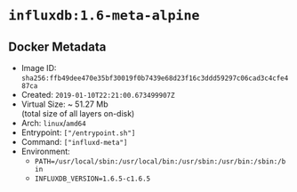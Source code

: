 # `influxdb:1.6-meta-alpine`

## Docker Metadata

- Image ID: `sha256:ffb49dee470e35bf30019f0b7439e68d23f16c3ddd59297c06cad3c4cfe487ca`
- Created: `2019-01-10T22:21:00.673499907Z`
- Virtual Size: ~ 51.27 Mb  
  (total size of all layers on-disk)
- Arch: `linux`/`amd64`
- Entrypoint: `["/entrypoint.sh"]`
- Command: `["influxd-meta"]`
- Environment:
  - `PATH=/usr/local/sbin:/usr/local/bin:/usr/sbin:/usr/bin:/sbin:/bin`
  - `INFLUXDB_VERSION=1.6.5-c1.6.5`
